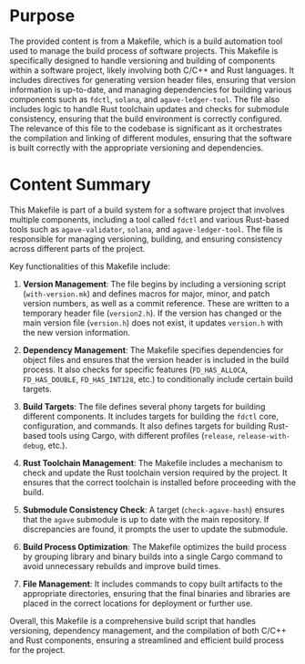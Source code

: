 # Purpose
The provided content is from a Makefile, which is a build automation tool used to manage the build process of software projects. This Makefile is specifically designed to handle versioning and building of components within a software project, likely involving both C/C++ and Rust languages. It includes directives for generating version header files, ensuring that version information is up-to-date, and managing dependencies for building various components such as `fdctl`, `solana`, and `agave-ledger-tool`. The file also includes logic to handle Rust toolchain updates and checks for submodule consistency, ensuring that the build environment is correctly configured. The relevance of this file to the codebase is significant as it orchestrates the compilation and linking of different modules, ensuring that the software is built correctly with the appropriate versioning and dependencies.
# Content Summary
This Makefile is part of a build system for a software project that involves multiple components, including a tool called `fdctl` and various Rust-based tools such as `agave-validator`, `solana`, and `agave-ledger-tool`. The file is responsible for managing versioning, building, and ensuring consistency across different parts of the project.

Key functionalities of this Makefile include:

1. **Version Management**: The file begins by including a versioning script (`with-version.mk`) and defines macros for major, minor, and patch version numbers, as well as a commit reference. These are written to a temporary header file (`version2.h`). If the version has changed or the main version file (`version.h`) does not exist, it updates `version.h` with the new version information.

2. **Dependency Management**: The Makefile specifies dependencies for object files and ensures that the version header is included in the build process. It also checks for specific features (`FD_HAS_ALLOCA`, `FD_HAS_DOUBLE`, `FD_HAS_INT128`, etc.) to conditionally include certain build targets.

3. **Build Targets**: The file defines several phony targets for building different components. It includes targets for building the `fdctl` core, configuration, and commands. It also defines targets for building Rust-based tools using Cargo, with different profiles (`release`, `release-with-debug`, etc.).

4. **Rust Toolchain Management**: The Makefile includes a mechanism to check and update the Rust toolchain version required by the project. It ensures that the correct toolchain is installed before proceeding with the build.

5. **Submodule Consistency Check**: A target (`check-agave-hash`) ensures that the `agave` submodule is up to date with the main repository. If discrepancies are found, it prompts the user to update the submodule.

6. **Build Process Optimization**: The Makefile optimizes the build process by grouping library and binary builds into a single Cargo command to avoid unnecessary rebuilds and improve build times.

7. **File Management**: It includes commands to copy built artifacts to the appropriate directories, ensuring that the final binaries and libraries are placed in the correct locations for deployment or further use.

Overall, this Makefile is a comprehensive build script that handles versioning, dependency management, and the compilation of both C/C++ and Rust components, ensuring a streamlined and efficient build process for the project.
